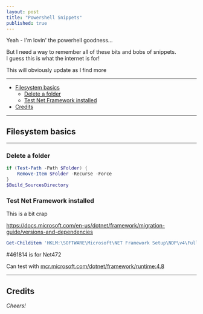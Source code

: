 ```yaml
---
layout: post
title: "Powershell Snippets"
published: true
---
```


Yeah - I'm lovin' the powerhell goodness...

But I need a way to remember all of these bits and bobs of snippets.  
I guess this is what the internet is for!

This will obviously update as I find more 

----------------------------------------

+ [Filesystem basics](#Filesystem-basics)
    + [Delete a folder](#Delete-a-folder)
    + [Test Net Framework installed](#Test-Net-Framework-installed)
+ [Credits](#Credits)    

----------------------------------------
<a name="Filesystem-basics"></a>
## Filesystem basics ##
    
----------------------------------------
<a name="Delete-a-folder"></a>
### Delete a folder ###

```powershell
if (Test-Path -Path $Folder) {
    Remove-Item $Folder -Recurse -Force
}
$Build_SourcesDirectory 
```

<a name="Test-Net-Framework-installed"></a>
### Test Net Framework installed ###

This is a bit crap

https://docs.microsoft.com/en-us/dotnet/framework/migration-guide/versions-and-dependencies  

```powershell
Get-Childitem 'HKLM:\SOFTWARE\Microsoft\NET Framework Setup\NDP\v4\Full'
```

#461814 is for Net472

Can test with [mcr.microsoft.com/dotnet/framework/runtime:4.8](https://hub.docker.com/_/microsoft-dotnet-framework-runtime/)

 
----------------------------------------
<a name="Credits"></a>
## Credits ##

_Cheers!_
